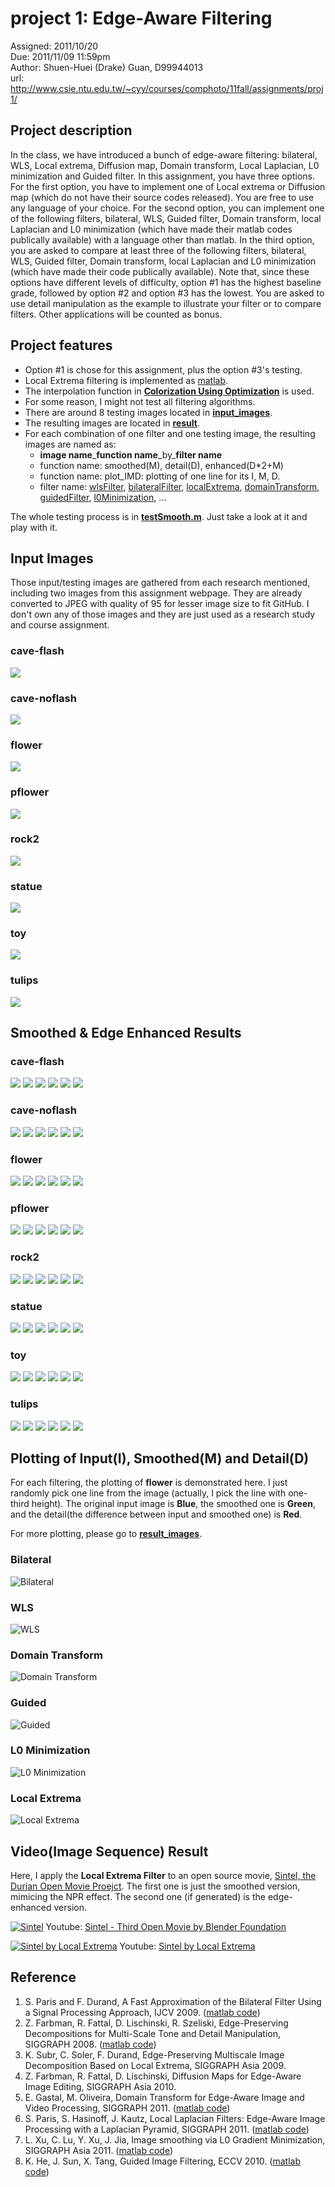 # project 1: Edge-Aware Filtering

Assigned: 2011/10/20  
Due: 2011/11/09 11:59pm  
Author: Shuen-Huei (Drake) Guan, D99944013  
url: http://www.csie.ntu.edu.tw/~cyy/courses/comphoto/11fall/assignments/proj1/



## Project description

In the class, we have introduced a bunch of edge-aware filtering: bilateral,
WLS, Local extrema, Diffusion map, Domain transform, Local Laplacian, L0
minimization and Guided filter. In this assignment, you have three options. For
the first option, you have to implement one of Local extrema or Diffusion map
(which do not have their source codes released). You are free to use any
language of your choice. For the second option, you can implement one of the
following filters, bilateral, WLS, Guided filter, Domain transform, local
Laplacian and L0 minimization (which have made their matlab codes publically
available) with a language other than matlab. In the third option, you are
asked to compare at least three of the following filters, bilateral, WLS,
Guided filter, Domain transform, local Laplacian and L0 minimization (which
have made their code publically available). Note that, since these options have
different levels of difficulty, option #1 has the highest baseline grade,
followed by option #2 and option #3 has the lowest. You are asked to use detail
manipulation as the example to illustrate your filter or to compare filters.
Other applications will be counted as bonus. 



## Project features

* Option #1 is chose for this assignment, plus the option #3's testing.
* Local Extrema filtering is implemented as [matlab](localExtrema/).
* The interpolation function in **[Colorization Using Optimization](http://www.cs.huji.ac.il/~yweiss/Colorization/)** is used.
* For some reason, I might not test all filtering algorithms.
* There are around 8 testing images located in **[input_images](input_images/)**.
* The resulting images are located in **[result](result/)**.
* For each combination of one filter and one testing image, the resulting images are named as:
    * **image name**\_**function name**\_by\_**filter name**
    * function name: smoothed(M), detail(D), enhanced(D\*2+M)
    * function name: plot_IMD: plotting of one line for its I, M, D.
    * filter name: [wlsFilter](wlsFilter), [bilateralFilter](bilateralFilter), [localExtrema](localExtrema), [domainTransform](DomainTransform), [guidedFilter](guidedFilter), [l0Minimization](l0Minimization), ...

The whole testing process is in **[testSmooth.m](testSmooth.m)**. Just take a look at it and play with it.



## Input Images

Those input/testing images are gathered from each research mentioned, including two images
from this assignment webpage. They are already converted to JPEG with quality of 95 for
lesser image size to fit GitHub. I don't own any of those images and they are just used
as a research study and course assignment.

### cave-flash
![](https://github.com/drakeguan/cp11fall_project1/raw/develop/input_images/cave-flash.jpg)
### cave-noflash
![](https://github.com/drakeguan/cp11fall_project1/raw/develop/input_images/cave-noflash.jpg)
### flower
![](https://github.com/drakeguan/cp11fall_project1/raw/develop/input_images/flower.jpg)
### pflower
![](https://github.com/drakeguan/cp11fall_project1/raw/develop/input_images/pflower.jpg)
### rock2
![](https://github.com/drakeguan/cp11fall_project1/raw/develop/input_images/rock2.jpg)
### statue
![](https://github.com/drakeguan/cp11fall_project1/raw/develop/input_images/statue.jpg)
### toy
![](https://github.com/drakeguan/cp11fall_project1/raw/develop/input_images/toy.jpg)
### tulips
![](https://github.com/drakeguan/cp11fall_project1/raw/develop/input_images/tulips.jpg)



## Smoothed & Edge Enhanced Results

### cave-flash
![](https://github.com/drakeguan/cp11fall_project1/raw/develop/result/combo/cave-flash_bilateralFilter_combo.jpg)
![](https://github.com/drakeguan/cp11fall_project1/raw/develop/result/combo/cave-flash_wlsFilter_combo.jpg)
![](https://github.com/drakeguan/cp11fall_project1/raw/develop/result/combo/cave-flash_domainTransform_combo.jpg)
![](https://github.com/drakeguan/cp11fall_project1/raw/develop/result/combo/cave-flash_guidedFilter_combo.jpg)
![](https://github.com/drakeguan/cp11fall_project1/raw/develop/result/combo/cave-flash_l0Minimization_combo.jpg)
![](https://github.com/drakeguan/cp11fall_project1/raw/develop/result/combo/cave-flash_localExtrema_combo.jpg)
### cave-noflash
![](https://github.com/drakeguan/cp11fall_project1/raw/develop/result/combo/cave-noflash_bilateralFilter_combo.jpg)
![](https://github.com/drakeguan/cp11fall_project1/raw/develop/result/combo/cave-noflash_wlsFilter_combo.jpg)
![](https://github.com/drakeguan/cp11fall_project1/raw/develop/result/combo/cave-noflash_domainTransform_combo.jpg)
![](https://github.com/drakeguan/cp11fall_project1/raw/develop/result/combo/cave-noflash_guidedFilter_combo.jpg)
![](https://github.com/drakeguan/cp11fall_project1/raw/develop/result/combo/cave-noflash_l0Minimization_combo.jpg)
![](https://github.com/drakeguan/cp11fall_project1/raw/develop/result/combo/cave-noflash_localExtrema_combo.jpg)
### flower
![](https://github.com/drakeguan/cp11fall_project1/raw/develop/result/combo/flower_bilateralFilter_combo.jpg)
![](https://github.com/drakeguan/cp11fall_project1/raw/develop/result/combo/flower_wlsFilter_combo.jpg)
![](https://github.com/drakeguan/cp11fall_project1/raw/develop/result/combo/flower_domainTransform_combo.jpg)
![](https://github.com/drakeguan/cp11fall_project1/raw/develop/result/combo/flower_guidedFilter_combo.jpg)
![](https://github.com/drakeguan/cp11fall_project1/raw/develop/result/combo/flower_l0Minimization_combo.jpg)
![](https://github.com/drakeguan/cp11fall_project1/raw/develop/result/combo/flower_localExtrema_combo.jpg)
### pflower
![](https://github.com/drakeguan/cp11fall_project1/raw/develop/result/combo/pflower_bilateralFilter_combo.jpg)
![](https://github.com/drakeguan/cp11fall_project1/raw/develop/result/combo/pflower_wlsFilter_combo.jpg)
![](https://github.com/drakeguan/cp11fall_project1/raw/develop/result/combo/pflower_domainTransform_combo.jpg)
![](https://github.com/drakeguan/cp11fall_project1/raw/develop/result/combo/pflower_guidedFilter_combo.jpg)
![](https://github.com/drakeguan/cp11fall_project1/raw/develop/result/combo/pflower_l0Minimization_combo.jpg)
![](https://github.com/drakeguan/cp11fall_project1/raw/develop/result/combo/pflower_localExtrema_combo.jpg)
### rock2
![](https://github.com/drakeguan/cp11fall_project1/raw/develop/result/combo/rock2_bilateralFilter_combo.jpg)
![](https://github.com/drakeguan/cp11fall_project1/raw/develop/result/combo/rock2_wlsFilter_combo.jpg)
![](https://github.com/drakeguan/cp11fall_project1/raw/develop/result/combo/rock2_domainTransform_combo.jpg)
![](https://github.com/drakeguan/cp11fall_project1/raw/develop/result/combo/rock2_guidedFilter_combo.jpg)
![](https://github.com/drakeguan/cp11fall_project1/raw/develop/result/combo/rock2_l0Minimization_combo.jpg)
![](https://github.com/drakeguan/cp11fall_project1/raw/develop/result/combo/rock2_localExtrema_combo.jpg)
### statue
![](https://github.com/drakeguan/cp11fall_project1/raw/develop/result/combo/statue_bilateralFilter_combo.jpg)
![](https://github.com/drakeguan/cp11fall_project1/raw/develop/result/combo/statue_wlsFilter_combo.jpg)
![](https://github.com/drakeguan/cp11fall_project1/raw/develop/result/combo/statue_domainTransform_combo.jpg)
![](https://github.com/drakeguan/cp11fall_project1/raw/develop/result/combo/statue_guidedFilter_combo.jpg)
![](https://github.com/drakeguan/cp11fall_project1/raw/develop/result/combo/statue_l0Minimization_combo.jpg)
![](https://github.com/drakeguan/cp11fall_project1/raw/develop/result/combo/statue_localExtrema_combo.jpg)
### toy
![](https://github.com/drakeguan/cp11fall_project1/raw/develop/result/combo/toy_bilateralFilter_combo.jpg)
![](https://github.com/drakeguan/cp11fall_project1/raw/develop/result/combo/toy_wlsFilter_combo.jpg)
![](https://github.com/drakeguan/cp11fall_project1/raw/develop/result/combo/toy_domainTransform_combo.jpg)
![](https://github.com/drakeguan/cp11fall_project1/raw/develop/result/combo/toy_guidedFilter_combo.jpg)
![](https://github.com/drakeguan/cp11fall_project1/raw/develop/result/combo/toy_l0Minimization_combo.jpg)
![](https://github.com/drakeguan/cp11fall_project1/raw/develop/result/combo/toy_localExtrema_combo.jpg)
### tulips
![](https://github.com/drakeguan/cp11fall_project1/raw/develop/result/combo/tulips_bilateralFilter_combo.jpg)
![](https://github.com/drakeguan/cp11fall_project1/raw/develop/result/combo/tulips_wlsFilter_combo.jpg)
![](https://github.com/drakeguan/cp11fall_project1/raw/develop/result/combo/tulips_domainTransform_combo.jpg)
![](https://github.com/drakeguan/cp11fall_project1/raw/develop/result/combo/tulips_guidedFilter_combo.jpg)
![](https://github.com/drakeguan/cp11fall_project1/raw/develop/result/combo/tulips_l0Minimization_combo.jpg)
![](https://github.com/drakeguan/cp11fall_project1/raw/develop/result/combo/tulips_localExtrema_combo.jpg)



## Plotting of Input(I), Smoothed(M) and Detail(D)

For each filtering, the plotting of **flower** is demonstrated here.
I just randomly pick one line from the image (actually, I pick the line with one-third height). 
The original input image is **Blue**, the smoothed one is **Green**, and
the detail(the difference between input and smoothed one) is **Red**.

For more plotting, please go to **[result_images](result_images/plot/)**.

### Bilateral
![Bilateral](https://github.com/drakeguan/cp11fall_project1/raw/develop/result/plot/flower_plot_IMD_by_bilateralFilter.jpg)
### WLS
![WLS](https://github.com/drakeguan/cp11fall_project1/raw/develop/result/plot/flower_plot_IMD_by_wlsFilter.jpg)
### Domain Transform
![Domain Transform](https://github.com/drakeguan/cp11fall_project1/raw/develop/result/plot/flower_plot_IMD_by_domainTransform.jpg)
### Guided
![Guided](https://github.com/drakeguan/cp11fall_project1/raw/develop/result/plot/flower_plot_IMD_by_guidedFilter.jpg)
### L0 Minimization
![L0 Minimization](https://github.com/drakeguan/cp11fall_project1/raw/develop/result/plot/flower_plot_IMD_by_l0Minimization.jpg)
### Local Extrema
![Local Extrema](https://github.com/drakeguan/cp11fall_project1/raw/develop/result/plot/flower_plot_IMD_by_localExtrema.jpg)



## Video(Image Sequence) Result

Here, I apply the **Local Extrema Filter** to an open source movie, 
[Sintel, the Durian Open Movie Proejct](http://www.sintel.org/).
The first one is just the smoothed version, mimicing the NPR effect.
The second one (if generated) is the edge-enhanced version.

[![Sintel](http://www.sintel.org/wp-content/uploads/2010/06/08.2l_comp_000465.jpg)](http://www.youtube.com/watch?v=eRsGyueVLvQ)
Youtube: [Sintel - Third Open Movie by Blender Foundation](http://www.youtube.com/watch?v=eRsGyueVLvQ)

[![Sintel by Local Extrema](https://github.com/drakeguan/cp11fall_project1/raw/develop/result/sintel/sintel_trailer_smoothed.jpg)](http://www.youtube.com/watch?v=\_F0fnSJkFkI)
Youtube: [Sintel by Local Extrema](http://www.youtube.com/watch?v=\_F0fnSJkFkI)



## Reference

1. S. Paris and F. Durand, A Fast Approximation of the Bilateral Filter Using a Signal Processing Approach, IJCV 2009. ([matlab code](http://people.csail.mit.edu/jiawen/software/bilateralFilter.m))
2. Z. Farbman, R. Fattal, D. Lischinski, R. Szeliski, Edge-Preserving Decompositions for Multi-Scale Tone and Detail Manipulation, SIGGRAPH 2008. ([matlab code](http://www.cs.huji.ac.il/~danix/epd/wlsFilter.m))
3. K. Subr, C. Soler, F. Durand, Edge-Preserving Multiscale Image Decomposition Based on Local Extrema, SIGGRAPH Asia 2009.
4. Z. Farbman, R. Fattal, D. Lischinski, Diffusion Maps for Edge-Aware Image Editing, SIGGRAPH Asia 2010.
5. E. Gastal, M. Oliveira, Domain Transform for Edge-Aware Image and Video Processing, SIGGRAPH 2011. ([matlab code](http://inf.ufrgs.br/~eslgastal/DomainTransform/DomainTransformFilters-Source-v1.0.zip))
6. S. Paris, S. Hasinoff, J. Kautz, Local Laplacian Filters: Edge-Aware Image Processing with a Laplacian Pyramid, SIGGRAPH 2011. ([matlab code](http://people.csail.mit.edu/sparis/publi/2011/siggraph/matlab_source_code.zip))
7. L. Xu, C. Lu, Y. Xu, J. Jia, Image smoothing via L0 Gradient Minimization, SIGGRAPH Asia 2011. ([matlab code](http://www.cse.cuhk.edu.hk/~leojia/projects/L0smoothing/L0smoothing.zip))
8. K. He, J. Sun, X. Tang, Guided Image Filtering, ECCV 2010. ([matlab code](http://personal.ie.cuhk.edu.hk/~hkm007/eccv10/guided-filter-code-v1.rar))
